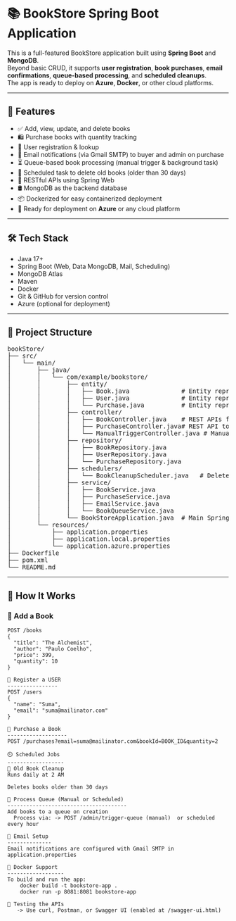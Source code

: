 # 📚 BookStore Spring Boot Application

This is a full-featured BookStore application built using **Spring Boot** and **MongoDB**.  
Beyond basic CRUD, it supports **user registration**, **book purchases**, **email confirmations**, **queue-based processing**, and **scheduled cleanups**.  
The app is ready to deploy on **Azure**, **Docker**, or other cloud platforms.

---

## 🚀 Features

- ✅ Add, view, update, and delete books
- 🛍️ Purchase books with quantity tracking
- 👥 User registration & lookup
- 📧 Email notifications (via Gmail SMTP) to buyer and admin on purchase
- ⏳ Queue-based book processing (manual trigger & background task)
- 🧹 Scheduled task to delete old books (older than 30 days)
- 🧾 RESTful APIs using Spring Web
- 🛢️ MongoDB as the backend database
- 📦 Dockerized for easy containerized deployment
- 🧪 Ready for deployment on **Azure** or any cloud platform

---

## 🛠️ Tech Stack

- Java 17+
- Spring Boot (Web, Data MongoDB, Mail, Scheduling)
- MongoDB Atlas
- Maven
- Docker
- Git & GitHub for version control
- Azure (optional for deployment)

---

## 📁 Project Structure

<pre>
bookStore/
├── src/
│   └── main/
│       ├── java/
│       │   └── com/example/bookstore/
│       │       ├── entity/
│       │       │   ├── Book.java              # Entity representing a Book
│       │       │   ├── User.java              # Entity representing a User
│       │       │   └── Purchase.java          # Entity representing a Purchase
│       │       ├── controller/
│       │       │   ├── BookController.java    # REST APIs for managing books
│       │       │   ├── PurchaseController.java# REST API to handle purchases
│       │       │   └── ManualTriggerController.java # Manual queue trigger
│       │       ├── repository/
│       │       │   ├── BookRepository.java
│       │       │   ├── UserRepository.java
│       │       │   └── PurchaseRepository.java
│       │       ├── schedulers/
│       │       │   └── BookCleanupScheduler.java   # Deletes old books daily
│       │       ├── service/
│       │       │   ├── BookService.java
│       │       │   ├── PurchaseService.java
│       │       │   ├── EmailService.java
│       │       │   └── BookQueueService.java
│       │       └── BookStoreApplication.java  # Main Spring Boot entry
│       └── resources/
│           ├── application.properties
│           ├── application.local.properties
│           └── application.azure.properties
├── Dockerfile
├── pom.xml
└── README.md
</pre>

---

## 🔄 How It Works

### 📘 Add a Book
```http
POST /books
{
  "title": "The Alchemist",
  "author": "Paulo Coelho",
  "price": 399,
  "quantity": 10
}

👤 Register a USER
----------------
POST /users
{
  "name": "Suma",
  "email": "suma@mailinator.com"
}

🛒 Purchase a Book
-------------------
POST /purchases?email=suma@mailinator.com&bookId=BOOK_ID&quantity=2

⏲️ Scheduled Jobs
------------------
🧹 Old Book Cleanup
Runs daily at 2 AM

Deletes books older than 30 days

🔁 Process Queue (Manual or Scheduled)
--------------------------------------
Add books to a queue on creation
  Process via: -> POST /admin/trigger-queue (manual)  or scheduled every hour

💌 Email Setup
--------------
Email notifications are configured with Gmail SMTP in application.properties

🐳 Docker Support
------------------
To build and run the app: 
    docker build -t bookstore-app .
    docker run -p 8081:8081 bookstore-app

🧪 Testing the APIs
   -> Use curl, Postman, or Swagger UI (enabled at /swagger-ui.html)

